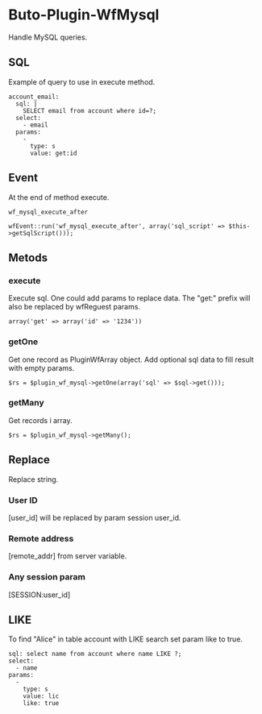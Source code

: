 # Buto-Plugin-WfMysql
Handle MySQL queries.

## SQL
Example of query to use in execute method.

```
account_email:
  sql: |
    SELECT email from account where id=?;
  select:
    - email
  params:
    -
      type: s
      value: get:id
```

## Event

At the end of method execute.

```
wf_mysql_execute_after
```
```
wfEvent::run('wf_mysql_execute_after', array('sql_script' => $this->getSqlScript()));
```



## Metods

### execute
Execute sql. One could add params to replace data. The "get:" prefix will also be replaced by wfReguest params.

```
array('get' => array('id' => '1234'))
```

### getOne
Get one record as PluginWfArray object. Add optional sql data to fill result with empty params.

```
$rs = $plugin_wf_mysql->getOne(array('sql' => $sql->get()));
```
### getMany
Get records i array.

```
$rs = $plugin_wf_mysql->getMany();
```

## Replace
Replace string.

### User ID
[user_id] will be replaced by param session user_id.

### Remote address
[remote_addr] from server variable.

### Any session param
[SESSION:user_id]


## LIKE
To find "Alice" in table account with LIKE search set param like to true.
```
sql: select name from account where name LIKE ?;
select:
  - name
params:
  -
    type: s
    value: lic
    like: true 
```


